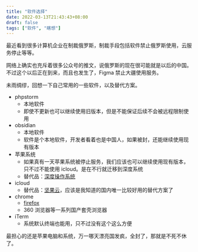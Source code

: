 ```yaml
---
title: "软件选择"
date: 2022-03-13T21:43:43+08:00
draft: false
tags: ["软件", "瞎想"]
---
```


最近看到很多计算机企业在制裁俄罗斯，制裁手段包括软件禁止俄罗斯使用，云服务停止等等。

网络上确实也充斥着很多公众号的推文，说俄罗斯的现在很可能就是以后的中国。不过这个以后正在到来，而且也发生了，Figma 禁止大疆使用服务。

未雨绸缪，回想一下自己常用的一些软件，以及替代方案。

- phpstorm
	- 本地软件
	- 即使不更新也可以继续使用旧版本，但是不能保证后续不会被远程限制使用
- obsidian
	- 本地软件
	- 软件是个本地软件，开发者看着也是中国人，如果被封，还能继续使用现有版本
- 苹果系统
	- 如果真有一天苹果系统被停止服务，我们应该也可以继续使用现有版本，只不过不能使用 icloud。是在不行就迁移到深度系统
	- 替代品：[深度操作系统](https://www.deepin.org/zh/)
- icloud
	- 替代品：[坚果云](https://www.jianguoyun.com/)，应该是我知道的国内唯一比较好用的替代方案了
- chrome
	- [firefox](https://www.firefox.com.cn/?utm_medium=referral&utm_source=mozilla.org) 
	- 360 浏览器等一系列国产套壳浏览器
- iTerm
	- 系统默认终端也能用，只不过没有这个这么方便


最担心的还是苹果电脑和系统，万一哪天漂亮国发疯，全封了，那就是不死不休了。